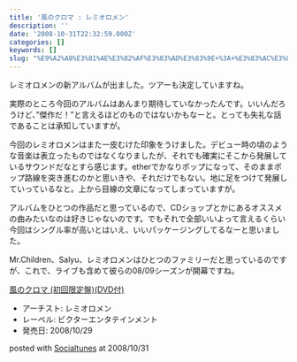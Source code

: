 ```yaml
---
title: '風のクロマ : レミオロメン'
description: ''
date: '2008-10-31T22:32:59.000Z'
categories: []
keywords: []
slug: "%E9%A2%A8%E3%81%AE%E3%82%AF%E3%83%AD%E3%83%9E+%3A+%E3%83%AC%E3%83%9F%E3%82%AA%E3%83%AD%E3%83%A1%E3%83%B3"
---
```

レミオロメンの新アルバムが出ました。ツアーも決定していますね。

実際のところ今回のアルバムはあんまり期待していなかったんです。いいんだろうけど、”傑作だ！”と言えるほどのものではないかもなーと。とっても失礼な話であることは承知していますが。

今回のレミオロメンはまた一皮むけた印象をうけました。デビュー時の頃のような音楽は表立ったものではなくなりましたが、それでも確実にそこから発展しているサウンドだなとすら感じます。etherでかなりポップになって、そのままポップ路線を突き進むのかと思いきや、それだけでもない。地に足をつけて発展していっているなと。上から目線の文章になってしまっていますが。

アルバムをひとつの作品だと思っているので、CDショップとかにあるオススメの曲みたいなのは好きじゃないのです。でもそれで全部いいよって言えるくらい今回はシングル率が高いとはいえ、いいパッケージングしてるなーと思いました。

Mr.Children、Salyu、レミオロメンはひとつのファミリーだと思っているのですが、これで、ライブも含めて彼らの08/09シーズンが開幕ですね。

[風のクロマ (初回限定盤)(DVD付)](http://www.amazon.co.jp/exec/obidos/ASIN/B001FCNZLI/qli-22/ref=nosim "風のクロマ (初回限定盤)(DVD付)")

*   アーチスト: レミオロメン
*   レーベル: ビクターエンタテインメント
*   発売日: 2008/10/29

posted with [Socialtunes](http://socialtunes.net) at 2008/10/31